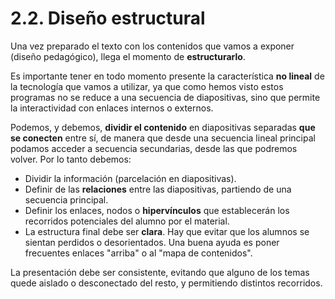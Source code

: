 # 2.2. Diseño estructural

Una vez preparado el texto con los contenidos que vamos a exponer (diseño pedagógico), llega el momento de **estructurarlo**.

Es importante tener en todo momento presente la característica **no lineal** de la tecnología que vamos a utilizar, ya que como hemos visto estos programas no se reduce a una secuencia de diapositivas, sino que permite la interactividad con enlaces internos o externos.

Podemos, y debemos, **dividir el contenido** en diapositivas separadas **que se conecten** entre sí, de manera que desde una secuencia lineal principal podamos acceder a secuencia secundarias, desde las que podremos volver. Por lo tanto debemos:

*   Dividir la información (parcelación en diapositivas).
*   Definir de las **relaciones** entre las diapositivas, partiendo de una secuencia principal.
*   Definir los enlaces, nodos o **hipervínculos** que establecerán los recorridos potenciales del alumno por el material.
*   La estructura final debe ser **clara**. Hay que evitar que los alumnos se sientan perdidos o desorientados. Una buena ayuda es poner frecuentes enlaces "arriba" o al "mapa de contenidos".

La presentación debe ser consistente, evitando que alguno de los temas quede aislado o desconectado del resto, y permitiendo distintos recorridos.


